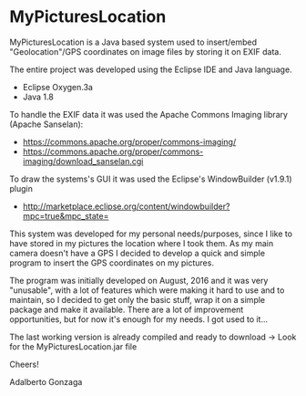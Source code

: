 # MyPicturesLocation
MyPicturesLocation is a Java based system used to insert/embed "Geolocation"/GPS coordinates on image files by storing it on EXIF data.

The entire project was developed using the Eclipse IDE and Java language.
* Eclipse Oxygen.3a
* Java 1.8

To handle the EXIF data it was used the Apache Commons Imaging library (Apache Sanselan):
 *  https://commons.apache.org/proper/commons-imaging/ 
 * 	https://commons.apache.org/proper/commons-imaging/download_sanselan.cgi

To draw the systems's GUI it was used the Eclipse's WindowBuilder (v1.9.1) plugin
 * http://marketplace.eclipse.org/content/windowbuilder?mpc=true&mpc_state=

This system was developed for my personal needs/purposes, since I like to have stored in my pictures the location where I took them. As my main camera doesn't have a GPS I decided to develop a quick and simple program to insert the GPS coordinates on my pictures.

The program was initially developed on August, 2016 and it was very "unusable", with a lot of features which were making it hard to use and to maintain, so I decided to get only the basic stuff, wrap it on a simple package and make it available. There are a lot of improvement opportunities, but for now it's enough for my needs. I got used to it...

The last working version is already compiled and ready to download -> Look for the MyPicturesLocation.jar file

Cheers!

Adalberto Gonzaga
